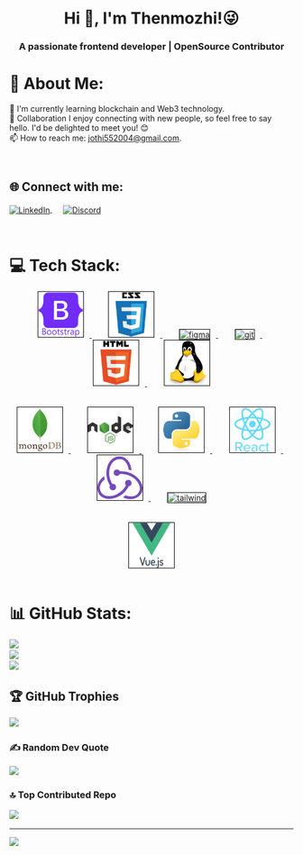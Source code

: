 <h1 align="center">Hi 👋, I'm Thenmozhi!😜</h1>
<h3 align="center">A passionate frontend developer | OpenSource Contributor</h3>

# 💫 About Me:
🌱 I'm currently learning blockchain and Web3 technology.<br>👯 Collaboration I enjoy connecting with new people, so feel free to say hello. I'd be delighted to meet you! 😊<br>📫 How to reach me: jothi552004@gmail.com.

<br/> 

## 🌐 Connect with me:
<p align="left">
  <a href="https://linkedin.com/in/https://www.linkedin.com/in/thenmozhi-k-279b18255/" target="blank">
    <img align="center" src="https://raw.githubusercontent.com/rahuldkjain/github-profile-readme-generator/master/src/images/icons/Social/linked-in-alt.svg" alt="LinkedIn" height="30" width="40" />
  </a>
  &nbsp;&nbsp;&nbsp;&nbsp; <!-- Add space between the links -->
  <a href="https://discord.gg/thenmozhi_k" target="blank">
    <img align="center" src="https://raw.githubusercontent.com/rahuldkjain/github-profile-readme-generator/master/src/images/icons/Social/discord.svg" alt="Discord" height="30" width="40" />
  </a>
</p>

<!--
[![Discord](https://img.shields.io/badge/Discord-%237289DA.svg?logo=discord&logoColor=white)](https://discord.gg/thenmozhi_k) [![LinkedIn](https://img.shields.io/badge/LinkedIn-%230077B5.svg?logo=linkedin&logoColor=white)](https://linkedin.com/in/https://www.linkedin.com/in/thenmozhi-k-279b18255/) 
-->
<br/> 

# 💻 Tech Stack:
<div align="center">
  <a href="https://getbootstrap.com" target="_blank" rel="noreferrer">
    <img src="https://raw.githubusercontent.com/devicons/devicon/master/icons/bootstrap/bootstrap-plain-wordmark.svg" alt="bootstrap" width="80" height="80" style="border: 1px solid #000000; margin: 0 10px;">
  </a> &nbsp;&nbsp;&nbsp;&nbsp;
  <a href="https://www.w3schools.com/css/" target="_blank" rel="noreferrer">
    <img src="https://raw.githubusercontent.com/devicons/devicon/master/icons/css3/css3-original-wordmark.svg" alt="css3" width="80" height="80" style="border: 1px solid #000000; margin: 0 10px;">
  </a> &nbsp;&nbsp;&nbsp;&nbsp;
  <a href="https://www.figma.com/" target="_blank" rel="noreferrer">
    <img src="https://www.vectorlogo.zone/logos/figma/figma-icon.svg" alt="figma" width="80" height="80" style="border: 1px solid #000000; margin: 0 10px;">
  </a> &nbsp;&nbsp;&nbsp;&nbsp;
  <a href="https://git-scm.com/" target="_blank" rel="noreferrer">
    <img src="https://www.vectorlogo.zone/logos/git-scm/git-scm-icon.svg" alt="git" width="80" height="80" style="border: 1px solid #000000; margin: 0 10px;">
  </a> &nbsp;&nbsp;&nbsp;&nbsp;
  <a href="https://www.w3.org/html/" target="_blank" rel="noreferrer">
    <img src="https://raw.githubusercontent.com/devicons/devicon/master/icons/html5/html5-original-wordmark.svg" alt="html5" width="80" height="80" style="border: 1px solid #000000; margin: 0 10px;">
  </a> &nbsp;&nbsp;&nbsp;&nbsp;
  <a href="https://www.linux.org/" target="_blank" rel="noreferrer">
    <img src="https://raw.githubusercontent.com/devicons/devicon/master/icons/linux/linux-original.svg" alt="linux" width="80" height="80" style="border: 1px solid #000000; margin: 0 10px;">
  </a>
</div>
<br/><br/>
<div align="center">
  <a href="https://www.mongodb.com/" target="_blank" rel="noreferrer">
    <img src="https://raw.githubusercontent.com/devicons/devicon/master/icons/mongodb/mongodb-original-wordmark.svg" alt="mongodb" width="80" height="80" style="border: 1px solid #000000; margin: 0 10px;">
  </a> &nbsp;&nbsp;&nbsp;&nbsp;
  <a href="https://nodejs.org" target="_blank" rel="noreferrer">
    <img src="https://raw.githubusercontent.com/devicons/devicon/master/icons/nodejs/nodejs-original-wordmark.svg" alt="nodejs" width="80" height="80" style="border: 1px solid #000000; margin: 0 10px;">
  </a> &nbsp;&nbsp;&nbsp;&nbsp;
  <a href="https://www.python.org" target="_blank" rel="noreferrer">
    <img src="https://raw.githubusercontent.com/devicons/devicon/master/icons/python/python-original.svg" alt="python" width="80" height="80" style="border: 1px solid #000000; margin: 0 10px;">
  </a> &nbsp;&nbsp;&nbsp;&nbsp;
  <a href="https://reactjs.org/" target="_blank" rel="noreferrer">
    <img src="https://raw.githubusercontent.com/devicons/devicon/master/icons/react/react-original-wordmark.svg" alt="react" width="80" height="80" style="border: 1px solid #000000; margin: 0 10px;">
  </a> &nbsp;&nbsp;&nbsp;&nbsp;
  <a href="https://redux.js.org" target="_blank" rel="noreferrer">
    <img src="https://raw.githubusercontent.com/devicons/devicon/master/icons/redux/redux-original.svg" alt="redux" width="80" height="80" style="border: 1px solid #000000; margin: 0 10px;">
  </a> &nbsp;&nbsp;&nbsp;&nbsp;
  <a href="https://tailwindcss.com/" target="_blank" rel="noreferrer">
    <img src="https://www.vectorlogo.zone/logos/tailwindcss/tailwindcss-icon.svg" alt="tailwind" width="80" height="80" style="border: 1px solid #000000; margin: 0 10px;">
  </a>
</div>
<br/><br/>
<div align="center">
  <a href="https://vuejs.org/" target="_blank" rel="noreferrer">
    <img src="https://raw.githubusercontent.com/devicons/devicon/master/icons/vuejs/vuejs-original-wordmark.svg" alt="vuejs" width="80" height="80" style="border: 1px solid #000000; margin: 0 10px;">
  </a>
</div>










<!--
![HTML5](https://img.shields.io/badge/html5-%23E34F26.svg?style=for-the-badge&logo=html5&logoColor=white) ![JavaScript](https://img.shields.io/badge/javascript-%23323330.svg?style=for-the-badge&logo=javascript&logoColor=%23F7DF1E) ![Python](https://img.shields.io/badge/python-3670A0?style=for-the-badge&logo=python&logoColor=ffdd54) ![CSS3](https://img.shields.io/badge/css3-%231572B6.svg?style=for-the-badge&logo=css3&logoColor=white) ![React](https://img.shields.io/badge/react-%2320232a.svg?style=for-the-badge&logo=react&logoColor=%2361DAFB) ![Figma](https://img.shields.io/badge/figma-%23F24E1E.svg?style=for-the-badge&logo=figma&logoColor=white) ![TailwindCSS](https://img.shields.io/badge/tailwindcss-%2338B2AC.svg?style=for-the-badge&logo=tailwind-css&logoColor=white) ![Vite](https://img.shields.io/badge/vite-%23646CFF.svg?style=for-the-badge&logo=vite&logoColor=white) ![Bootstrap](https://img.shields.io/badge/bootstrap-%238511FA.svg?style=for-the-badge&logo=bootstrap&logoColor=white) ![HTML5](https://img.shields.io/badge/html5-%23E34F26.svg?style=for-the-badge&logo=html5&logoColor=white) ![CSS3](https://img.shields.io/badge/css3-%231572B6.svg?style=for-the-badge&logo=css3&logoColor=white) ![GitHub](https://img.shields.io/badge/github-%23121011.svg?style=for-the-badge&logo=github&logoColor=white) ![MySQL](https://img.shields.io/badge/mysql-4479A1.svg?style=for-the-badge&logo=mysql&logoColor=white) ![MongoDB](https://img.shields.io/badge/MongoDB-%234ea94b.svg?style=for-the-badge&logo=mongodb&logoColor=white)
-->
<br/> 

# 📊 GitHub Stats:
![](https://github-readme-stats.vercel.app/api?username=Thenmozhi-K&theme=dark&hide_border=false&include_all_commits=true&count_private=true)<br/>
![](https://github-readme-streak-stats.herokuapp.com/?user=Thenmozhi-K&theme=dark&hide_border=false)<br/>
![](https://github-readme-stats.vercel.app/api/top-langs/?username=Thenmozhi-K&theme=dark&hide_border=false&include_all_commits=true&count_private=true&layout=compact)

## 🏆 GitHub Trophies
![](https://github-profile-trophy.vercel.app/?username=Thenmozhi-K&theme=radical&no-frame=false&no-bg=false&margin-w=4)

### ✍️ Random Dev Quote
![](https://quotes-github-readme.vercel.app/api?type=horizontal&theme=radical)

### 🔝 Top Contributed Repo
![](https://github-contributor-stats.vercel.app/api?username=Thenmozhi-K&limit=5&theme=dark&combine_all_yearly_contributions=true)
<!--
### 😂 Random Dev Meme
<img src='https://memer-new.vercel.app/' style="height: 400px;"/>
-->
---
[![](https://visitcount.itsvg.in/api?id=Thenmozhi-K&icon=0&color=0)](https://visitcount.itsvg.in)

<!-- Proudly created with GPRM ( https://gprm.itsvg.in ) -->

<!--
**Thenmozhi-k/Thenmozhi-K** is a ✨ _special_ ✨ repository because its `README.md` (this file) appears on your GitHub profile.

Here are some ideas to get you started:

- 🔭 I’m currently working on ...
- 🌱 I’m currently learning ...
- 👯 I’m looking to collaborate on ...
- 🤔 I’m looking for help with ...
- 💬 Ask me about ...
- 📫 How to reach me: ...
- 😄 Pronouns: ...
- ⚡ Fun fact: ...
-->
